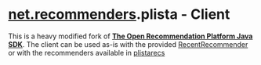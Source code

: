 [net.recommenders](http://www.recommenders.net).plista - Client
================================
This is a heavy modified fork of [**The Open Recommendation Platform Java SDK**](https://github.com/plista/orp-sdk-java).
The client can be used as-is with the provided [RecentRecommender](https://github.com/recommenders/plistaclient/blob/master/src/main/java/net/recommenders/plista/recommender/RecentRecommender.java) or with the recommenders available in [plistarecs](https://github.com/recommenders/plistarecs/)

